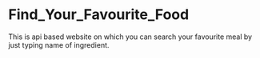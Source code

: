 # Find_Your_Favourite_Food
This is api based website on which you can search your favourite meal by just typing name of ingredient.
